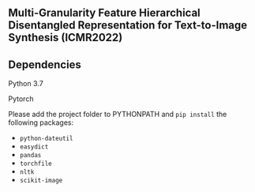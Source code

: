 ## Multi-Granularity Feature Hierarchical Disentangled Representation for Text-to-Image Synthesis (ICMR2022)




## Dependencies
Python 3.7

Pytorch

Please add the project folder to PYTHONPATH and `pip install` the following packages:
- `python-dateutil`
- `easydict`
- `pandas`
- `torchfile`
- `nltk`
- `scikit-image`

